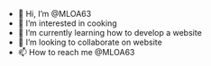 - 👋 Hi, I’m @MLOA63
- 👀 I’m interested in cooking
- 🌱 I’m currently learning how to develop a website
- 💞️ I’m looking to collaborate on website
- 📫 How to reach me @MLOA63

<!---
MLOA63/MLOA63 is a ✨ special ✨ repository because its `README.md` (this file) appears on your GitHub profile.
You can click the Preview link to take a look at your changes.
--->
